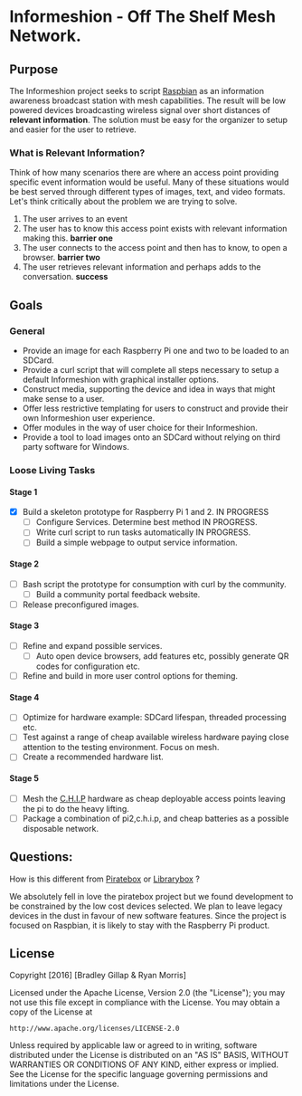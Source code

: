 # Informeshion - Off The Shelf Mesh Network.

## Purpose

The Informeshion project seeks to script [Raspbian](https://www.raspbian.org/) as an information awareness broadcast station with mesh capabilities. The result will be low powered devices broadcasting wireless signal over short distances of **relevant information**. The solution must be easy for the organizer to setup and easier for the user to retrieve.

### What is Relevant Information?

Think of how many scenarios there are where an access point providing specific event information would be useful. Many of these situations would be best served through different types of images, text, and video formats. Let's think critically about the problem we are trying to solve.

1. The user arrives to an event
2. The user has to know this access point exists with relevant information making this. **barrier one**
3. The user connects to the access point and then has to know, to open a browser. **barrier two**
4. The user retrieves relevant information and perhaps adds to the conversation. **success**

## Goals
### General
* Provide an image for each Raspberry Pi one and two to be loaded to an SDCard.
* Provide a curl script that will complete all steps necessary to setup a default Informeshion with graphical installer options.
* Construct media, supporting the device and idea in ways that might make sense to a user.
* Offer less restrictive templating for users to construct and provide their own Informeshion user experience.
* Offer modules in the way of user choice for their Informeshion.
* Provide a tool to load images onto an SDCard without relying on third party software for Windows.

### Loose Living Tasks

#### Stage 1
- [x] Build a skeleton prototype for Raspberry Pi 1 and 2. IN PROGRESS
  - [ ] Configure Services. Determine best method IN PROGRESS.
  - [ ] Write curl script to run tasks automatically IN PROGRESS.
  - [ ] Build a simple webpage to output service information.

#### Stage 2
- [ ] Bash script the prototype for consumption with curl by the community.
  - [ ] Build a community portal feedback website.
- [ ] Release preconfigured images.

#### Stage 3
- [ ] Refine and expand possible services.
  - [ ] Auto open device browsers, add features etc, possibly generate QR codes for configuration etc.
- [ ] Refine and build in more user control options for theming.

#### Stage 4
- [ ] Optimize for hardware example: SDCard lifespan, threaded processing etc.
- [ ] Test against a range of cheap available wireless hardware paying close attention to the testing environment. Focus on mesh.
- [ ] Create a recommended hardware list. 

#### Stage 5
- [ ] Mesh the [C.H.I.P](http://getchip.com/) hardware as cheap deployable access points leaving the pi to do the heavy lifting.
- [ ] Package a combination of pi2,c.h.i.p, and cheap batteries as a possible disposable network.

## Questions:
How is this different from [Piratebox](https://piratebox.cc/) or [Librarybox](http://librarybox.us) ?

We absolutely fell in love the piratebox project but we found development to be constrained by the low cost devices selected. We plan to leave legacy devices in the dust in favour of new software features. Since the project is focused on Raspbian, it is likely to stay with the Raspberry Pi product. 

## License
Copyright [2016] [Bradley Gillap & Ryan Morris]

Licensed under the Apache License, Version 2.0 (the "License");
you may not use this file except in compliance with the License.
You may obtain a copy of the License at

    http://www.apache.org/licenses/LICENSE-2.0

Unless required by applicable law or agreed to in writing, software
distributed under the License is distributed on an "AS IS" BASIS,
WITHOUT WARRANTIES OR CONDITIONS OF ANY KIND, either express or implied.
See the License for the specific language governing permissions and
limitations under the License.
